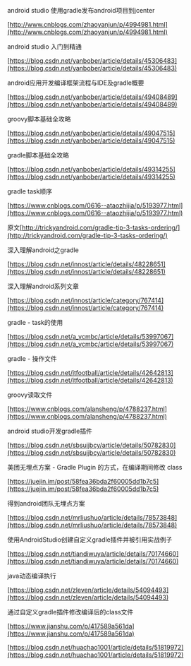 android studio 使用gradle发布android项目到jcenter

[http://www.cnblogs.com/zhaoyanjun/p/4994981.html](http://www.cnblogs.com/zhaoyanjun/p/4994981.html)

android studio 入门到精通

[https://blog.csdn.net/yanbober/article/details/45306483](https://blog.csdn.net/yanbober/article/details/45306483)  

android应用开发编译框架流程与IDE及gradle概要

[https://blog.csdn.net/yanbober/article/details/49408489](https://blog.csdn.net/yanbober/article/details/49408489)  

groovy脚本基础全攻略

[https://blog.csdn.net/yanbober/article/details/49047515](https://blog.csdn.net/yanbober/article/details/49047515)  

gradle脚本基础全攻略

[https://blog.csdn.net/yanbober/article/details/49314255](https://blog.csdn.net/yanbober/article/details/49314255)  

gradle task顺序

[https://www.cnblogs.com/0616--ataozhijia/p/5193977.html](https://www.cnblogs.com/0616--ataozhijia/p/5193977.html)  

原文[http://trickyandroid.com/gradle-tip-3-tasks-ordering/](http://trickyandroid.com/gradle-tip-3-tasks-ordering/)  

深入理解android之gradle

[https://blog.csdn.net/innost/article/details/48228651](https://blog.csdn.net/innost/article/details/48228651)  

深入理解android系列文章

[https://blog.csdn.net/innost/article/category/767414](https://blog.csdn.net/innost/article/category/767414)  

gradle - task的使用

[https://blog.csdn.net/a_ycmbc/article/details/53997067](https://blog.csdn.net/a_ycmbc/article/details/53997067)  

gradle - 操作文件

[https://blog.csdn.net/itfootball/article/details/42642813](https://blog.csdn.net/itfootball/article/details/42642813)  

groovy读取文件

[https://www.cnblogs.com/alansheng/p/4788237.html](https://www.cnblogs.com/alansheng/p/4788237.html)  

android studio开发gradle插件

[https://blog.csdn.net/sbsujjbcy/article/details/50782830](https://blog.csdn.net/sbsujjbcy/article/details/50782830)  

美团无埋点方案 - Gradle Plugin 的方式，在编译期间修改 class  

[https://juejin.im/post/58fea36bda2f60005dd1b7c5](https://juejin.im/post/58fea36bda2f60005dd1b7c5)  

得到android团队无埋点方案

[https://blog.csdn.net/mrliushuo/article/details/78573848](https://blog.csdn.net/mrliushuo/article/details/78573848)  

使用AndroidStudio创建自定义gradle插件并被引用实战例子  

[https://blog.csdn.net/tiandiwuya/article/details/70174660](https://blog.csdn.net/tiandiwuya/article/details/70174660)  

java动态编译执行

[https://blog.csdn.net/zleven/article/details/54094493](https://blog.csdn.net/zleven/article/details/54094493)  

通过自定义gradle插件修改编译后的class文件

[https://www.jianshu.com/p/417589a561da](https://www.jianshu.com/p/417589a561da)  

[https://blog.csdn.net/huachao1001/article/details/51819972](https://blog.csdn.net/huachao1001/article/details/51819972)